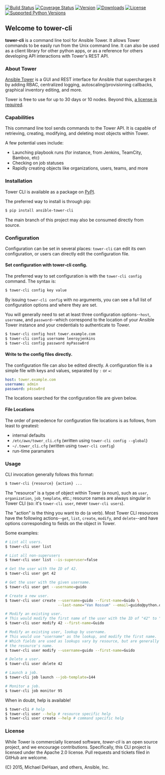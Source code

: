 [![Build Status](https://img.shields.io/travis/ansible/tower-cli.svg)](https://travis-ci.org/ansible/tower-cli)
[![Coverage Status](https://img.shields.io/coveralls/ansible/tower-cli.svg)](https://coveralls.io/r/ansible/tower-cli)
[![Version](https://img.shields.io/pypi/v/ansible-tower-cli.svg)](https://pypi.python.org/pypi/ansible-tower-cli/)
[![Downloads](https://img.shields.io/pypi/dm/ansible-tower-cli.svg)](https://pypi.python.org/pypi/ansible-tower-cli/)
[![License](https://img.shields.io/pypi/l/ansible-tower-cli.svg)](https://pypi.python.org/pypi/ansible-tower-cli/)
[![Supported Python Versions](https://img.shields.io/pypi/pyversions/ansible-tower-cli.svg)](https://pypi.python.org/pypi/ansible-tower-cli/)


## Welcome to tower-cli

**tower-cli** is a command line tool for Ansible Tower. It allows Tower
commands to be easily run from the Unix command line.  It can also be used
as a client library for other python apps, or as a reference for others 
developing API interactions with Tower's REST API.


### About Tower

[Ansible Tower][1] is a GUI and REST interface for Ansible that supercharges
it by adding RBAC, centralized logging, autoscaling/provisioning callbacks,
graphical inventory editing, and more.

Tower is free to use for up to 30 days or 10 nodes. Beyond this, [a license
is required][2].

  [1]: http://ansible.com/tower
  [2]: http://ansible.com/ansible-pricing


### Capabilities

This command line tool sends commands to the Tower API. It is capable of
retrieving, creating, modifying, and deleting most objects within Tower.

A few potential uses include:

  * Launching playbook runs (for instance, from Jenkins, TeamCity, Bamboo, etc)
  * Checking on job statuses
  * Rapidly creating objects like organizations, users, teams, and more

### Installation

Tower CLI is available as a package on [PyPI][3].

  [3]: https://pypi.python.org/pypi/ansible-tower-cli

The preferred way to install is through pip:

```bash
$ pip install ansible-tower-cli
```

The main branch of this project may also be consumed directly from source.

### Configuration

Configuration can be set in several places: `tower-cli` can edit its own configuration, or
users can directly edit the configuration file.

#### Set configuration with tower-cli config.

The preferred way to set configuration is with the `tower-cli config` command.
The syntax is:

```bash
$ tower-cli config key value
```

By issuing `tower-cli config` with no arguments, you can see a full list
of configuration options and where they are set.

You will generally need to set at least three configuration options--`host`, 
`username`, and `password`--which correspond to the location of
your Ansible Tower instance and your credentials to authenticate to Tower.

```bash
$ tower-cli config host tower.example.com
$ tower-cli config username leeroyjenkins
$ tower-cli config password myPassw0rd
```

#### Write to the config files directly.

The configuration file can also be edited directly.  A configuration file is a 
simple file with keys and values, separated by `:` or `=`:

```yaml
host: tower.example.com
username: admin
password: p4ssw0rd
```

The locations searched for the configuration file are given below.

#### File Locations

The order of precedence for configuration file locations is as follows, from least to
greatest:

  * internal defaults
  * `/etc/awx/tower_cli.cfg` (written using `tower-cli config --global`)
  * `~/.tower_cli.cfg` (written using `tower-cli config`)
  * run-time paramaters


### Usage

CLI invocation generally follows this format:

```bash
$ tower-cli {resource} {action} ...
```

The "resource" is a type of object within Tower (a noun), such as `user`,
`organization`, `job_template`, etc.; resource names are always singular in
Tower CLI (so: it's `tower-cli user`, never `tower-cli users`).

The "action" is the thing you want to do (a verb). Most Tower CLI resources
have the following actions--`get`, `list`, `create`, `modify`, and `delete`--and 
have options corresponding to fields on the object in Tower.

Some examples:

```bash
# List all users.
$ tower-cli user list

# List all non-superusers
$ tower-cli user list --is-superuser=false

# Get the user with the ID of 42.
$ tower-cli user get 42

# Get the user with the given username.
$ tower-cli user get --username=guido

# Create a new user.
$ tower-cli user create --username=guido --first-name=Guido \
                        --last-name="Van Rossum" --email=guido@python.org

# Modify an existing user.
# This would modify the first name of the user with the ID of "42" to "Guido".
$ tower-cli user modify 42 --first-name=Guido

# Modify an existing user, lookup by username.
# This would use "username" as the lookup, and modify the first name.
# Which fields are used as lookups vary by resource, but are generally
# the resource's name.
$ tower-cli user modify --username=guido --first-name=Guido

# Delete a user.
$ tower-cli user delete 42

# Launch a job.
$ tower-cli job launch --job-template=144

# Monitor a job.
$ tower-cli job monitor 95
```

When in doubt, help is available!

```bash
$ tower-cli # help
$ tower-cli user --help # resource specific help
$ tower-cli user create --help # command specific help
```

### License

While Tower is commercially licensed software, _tower-cli_ is an open source project,
and we encourage contributions.  Specifically, this CLI project is licensed
under the Apache 2.0 license.  Pull requests and tickets filed in GitHub are welcome.

(C) 2015, Michael DeHaan, and others, Ansible, Inc.
